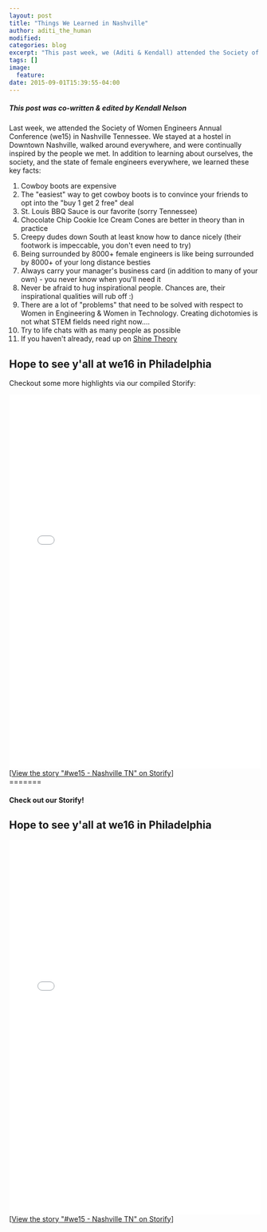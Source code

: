 ```yaml
---
layout: post
title: "Things We Learned in Nashville"
author: aditi_the_human
modified:
categories: blog
excerpt: "This past week, we (Aditi & Kendall) attended the Society of Women Engineers Annual Conference (we15) in Nashville Tennessee. This is what we learned."
tags: []
image:
  feature:
date: 2015-09-01T15:39:55-04:00
---
```

##### This post was co-written & edited by Kendall Nelson

Last week, we attended the Society of Women Engineers Annual Conference (we15) in Nashville Tennessee. We stayed at a hostel in Downtown Nashville, 
walked around everywhere, and were continually inspired by the people we met. In addition to learning about ourselves, the society, and the state of female engineers everywhere, we learned these key facts:

1. Cowboy boots are expensive
2. The "easiest" way to get cowboy boots is to convince your friends to opt into the "buy 1 get 2 free" deal
3. St. Louis BBQ Sauce is our favorite (sorry Tennessee)
4. Chocolate Chip Cookie Ice Cream Cones are better in theory than in practice
5. Creepy dudes down South at least know how to dance nicely (their footwork is impeccable, you don't even need to try)
6. Being surrounded by 8000+ female engineers is like being surrounded by 8000+ of your long distance besties
7. Always carry your manager's business card (in addition to many of your own) - you never know when you'll need it
8. Never be afraid to hug inspirational people. Chances are, their inspirational qualities will rub off :)
9. There are a lot of "problems" that need to be solved with respect to Women in Engineering & Women in Technology. Creating dichotomies is not what STEM fields need right now....
10. Try to life chats with as many people as possible
11. If you haven't already, read up on [Shine Theory](http://nymag.com/thecut/2013/05/shine-theory-how-to-stop-female-competition.html)

## Hope to see y'all at we16 in Philadelphia

Checkout some more highlights via our compiled Storify:

<div class="storify"><iframe src="//storify.com/Aditi_Rajagopal/we15-nashville/embed?header=false&border=false" width="100%" height="750" frameborder="no" allowtransparency="true"></iframe><script src="//storify.com/Aditi_Rajagopal/we15-nashville.js?header=false&border=false"></script><noscript>[<a href="//storify.com/Aditi_Rajagopal/we15-nashville" target="_blank">View the story "#we15 - Nashville TN" on Storify</a>]</noscript></div>
=======

#### Check out our Storify! 
## Hope to see y'all at we16 in Philadelphia

<div class="storify"><iframe src="//storify.com/Aditi_Rajagopal/we15-nashville/embed?border=false" width="100%" height="750" frameborder="no" allowtransparency="true"></iframe><script src="//storify.com/Aditi_Rajagopal/we15-nashville.js?border=false"></script><noscript>[<a href="//storify.com/Aditi_Rajagopal/we15-nashville" target="_blank">View the story "#we15 - Nashville TN" on Storify</a>]</noscript></div>

